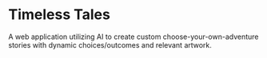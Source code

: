 # Timeless Tales
A web application utilizing AI to create custom choose-your-own-adventure stories with dynamic choices/outcomes and relevant artwork.

